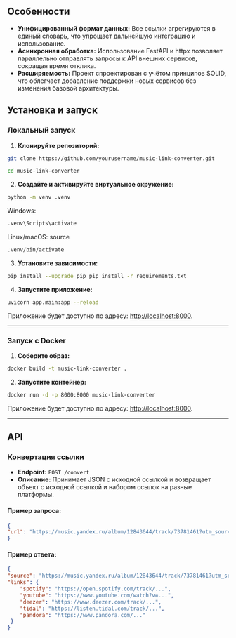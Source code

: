 ## Особенности
- **Унифицированный формат данных:** Все ссылки агрегируются в единый словарь, что упрощает дальнейшую интеграцию и использование.
- **Асинхронная обработка:** Использование FastAPI и httpx позволяет параллельно отправлять запросы к API внешних сервисов, сокращая время отклика.
- **Расширяемость:** Проект спроектирован с учётом принципов SOLID, что облегчает добавление поддержки новых сервисов без изменения базовой архитектуры.


## Установка и запуск

### Локальный запуск

1. **Клонируйте репозиторий:**
```bash
git clone https://github.com/yourusername/music-link-converter.git
```
```bash
cd music-link-converter
```

2. **Создайте и активируйте виртуальное окружение:**
```bash
python -m venv .venv
```
Windows: 
```bash
.venv\Scripts\activate
```
Linux/macOS: source
```bash
.venv/bin/activate
```

3. **Установите зависимости:**
```bash
pip install --upgrade pip pip install -r requirements.txt
```

4. **Запустите приложение:**
```bash
uvicorn app.main:app --reload
```

Приложение будет доступно по адресу: [http://localhost:8000](http://localhost:8000).

---
### Запуск с Docker

1. **Соберите образ:**
```bash
docker build -t music-link-converter .
```

2. **Запустите контейнер:**
```bash
docker run -d -p 8000:8000 music-link-converter
```

Приложение будет доступно по адресу: [http://localhost:8000](http://localhost:8000).

---
## API

### Конвертация ссылки

- **Endpoint:** `POST /convert`
- **Описание:** Принимает JSON с исходной ссылкой и возвращает объект с исходной ссылкой и набором ссылок на разные платформы.

#### Пример запроса:

```json
{   
"url": "https://music.yandex.ru/album/12843644/track/73781461?utm_source=desktop&utm_medium=copy_link" 
}
```
#### Пример ответа:

```json
{   
"source": "https://music.yandex.ru/album/12843644/track/73781461?utm_source=desktop&utm_medium=copy_link",
"links": {
	"spotify": "https://open.spotify.com/track/...",
	"youtube": "https://www.youtube.com/watch?v=...",
	"deezer": "https://www.deezer.com/track/...",
	"tidal": "https://listen.tidal.com/track/...",
	"pandora": "https://www.pandora.com/..."   
 } 
}
```
